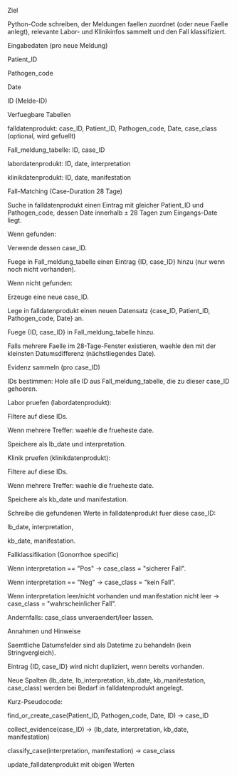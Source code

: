 Ziel

Python-Code schreiben, der Meldungen faellen zuordnet (oder neue Faelle anlegt), relevante Labor- und Klinikinfos sammelt und den Fall klassifiziert.

Eingabedaten (pro neue Meldung)

Patient_ID

Pathogen_code

Date

ID (Melde-ID)

Verfuegbare Tabellen

falldatenprodukt: case_ID, Patient_ID, Pathogen_code, Date, case_class (optional, wird gefuellt)

Fall_meldung_tabelle: ID, case_ID

labordatenprodukt: ID, date, interpretation

klinikdatenprodukt: ID, date, manifestation

Fall-Matching (Case-Duration 28 Tage)

Suche in falldatenprodukt einen Eintrag mit gleicher Patient_ID und Pathogen_code, dessen Date innerhalb ± 28 Tagen zum Eingangs-Date liegt.

Wenn gefunden:

Verwende dessen case_ID.

Fuege in Fall_meldung_tabelle einen Eintrag {ID, case_ID} hinzu (nur wenn noch nicht vorhanden).

Wenn nicht gefunden:

Erzeuge eine neue case_ID.

Lege in falldatenprodukt einen neuen Datensatz {case_ID, Patient_ID, Pathogen_code, Date} an.

Fuege {ID, case_ID} in Fall_meldung_tabelle hinzu.

Falls mehrere Faelle im 28-Tage-Fenster existieren, waehle den mit der kleinsten Datumsdifferenz (nächstliegendes Date).

Evidenz sammeln (pro case_ID)

IDs bestimmen: Hole alle ID aus Fall_meldung_tabelle, die zu dieser case_ID gehoeren.

Labor pruefen (labordatenprodukt):

Filtere auf diese IDs.

Wenn mehrere Treffer: waehle die frueheste date.

Speichere als lb_date und interpretation.

Klinik pruefen (klinikdatenprodukt):

Filtere auf diese IDs.

Wenn mehrere Treffer: waehle die frueheste date.

Speichere als kb_date und manifestation.

Schreibe die gefundenen Werte in falldatenprodukt fuer diese case_ID:

lb_date, interpretation,

kb_date, manifestation.

Fallklassifikation (Gonorrhoe specific)

Wenn interpretation == "Pos" → case_class = "sicherer Fall".

Wenn interpretation == "Neg" → case_class = "kein Fall".

Wenn interpretation leer/nicht vorhanden und manifestation nicht leer → case_class = "wahrscheinlicher Fall".

Andernfalls: case_class unveraendert/leer lassen.

Annahmen und Hinweise

Saemtliche Datumsfelder sind als Datetime zu behandeln (kein Stringvergleich).

Eintrag {ID, case_ID} wird nicht dupliziert, wenn bereits vorhanden.

Neue Spalten (lb_date, lb_interpretation, kb_date, kb_manifestation, case_class) werden bei Bedarf in falldatenprodukt angelegt.

Kurz-Pseudocode:

find_or_create_case(Patient_ID, Pathogen_code, Date, ID) → case_ID

collect_evidence(case_ID) → (lb_date, interpretation, kb_date, manifestation)

classify_case(interpretation, manifestation) → case_class

update_falldatenprodukt mit obigen Werten

